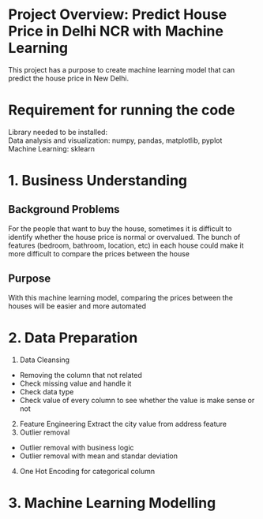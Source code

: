 # Project Overview: Predict House Price in Delhi NCR with Machine Learning
This project has a purpose to create machine learning model that can predict the house price in New Delhi.

# <b> Requirement for running the code </b>
Library needed to be installed: <br>
Data analysis and visualization: numpy, pandas, matplotlib, pyplot <br>
Machine Learning: sklearn

# <b> 1. Business Understanding </b>
## Background Problems
For the people that want to buy the house, sometimes it is difficult to identify whether the house price is normal or overvalued. The bunch of features (bedroom, bathroom, location, etc) in each house could make it more difficult to compare the prices between the house
## Purpose
With this machine learning model, comparing the prices between the houses will be easier and more automated 

# <b> 2. Data Preparation </b>
1. Data Cleansing
  - Removing the column that not related
  - Check missing value and handle it
  - Check data type
  - Check value of every column to see whether the value is make sense or not
2. Feature Engineering
Extract the city value from address feature  
3. Outlier removal
  - Outlier removal with business logic
  - Outlier removal with mean and standar deviation
4. One Hot Encoding for categorical column

# <b> 3. Machine Learning Modelling </b>



